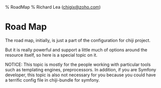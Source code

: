 % RoadMap
% Richard Lea (chigix@zoho.com)

# Road Map

The road map, initially, is just a part of the configuration for chiji project.

But it is really powerful and support a little much of options around the resource itself, so here is a special topic on it.

NOTICE: This topic is mostly for the people working with particular tools such as templating engines, preprocessors. In addition, if you are Symfony developer, this topic is also not necessary for you because you could have a terrific config file in chiji-bundle for symfony.